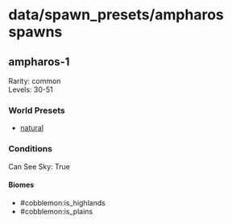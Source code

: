 # data/spawn_presets/ampharos spawns  
  
## ampharos-1  
Rarity: common  
Levels: 30-51  
  
### World Presets  
* [natural](/data/world_presets/natural.md)  
  
### Conditions  
Can See Sky: True  
  
#### Biomes  
  * #cobblemon:is_highlands
  * #cobblemon:is_plains
  
